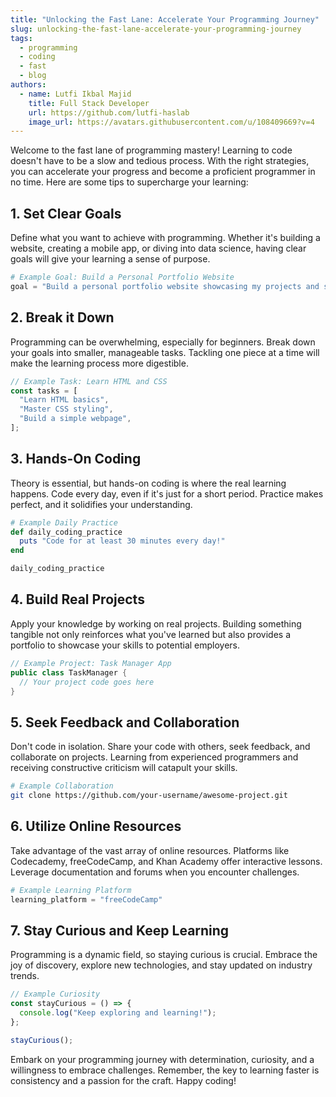 ```yaml
---
title: "Unlocking the Fast Lane: Accelerate Your Programming Journey"
slug: unlocking-the-fast-lane-accelerate-your-programming-journey
tags:
  - programming
  - coding
  - fast
  - blog
authors:
  - name: Lutfi Ikbal Majid
    title: Full Stack Developer
    url: https://github.com/lutfi-haslab
    image_url: https://avatars.githubusercontent.com/u/108409669?v=4
---
```

<head>
 <meta name="keywords" content="programming, coding, fast, blog" />
  <meta name="twitter:card" content="summary_large_image" />
  <link rel="preconnect" href="/blog/unlocking-the-fast-lane-accelerate-your-programming-journey" />
  <script type="application/ld+json">
     {JSON.stringify({
      "@context":"https://schema.org",
      "@type":"WebPage",
      "name":"Unlocking the Fast Lane: Accelera\te Your Programming Journey",
      "description":"Learn the strategies to accelerate your programming learning journey and become a proficient coder.",
      "url":"/blog/unlocking-the-fast-lane-accelerate-your-programming-journey",
      "datePublished": "2023-12-16",
      "author": {
        "@type": "Person",
        "name": "ChatGPT"
      },
      "image": "https://contentstatic.techgig.com/photo/78460270/5-tips-for-newbies-to-effectively-learn-programming.jpg",
      "keywords": "programming, learning, coding, development",
      "publisher": {
        "@type": "Organization",
        "name": "Has-labs",
        "logo": "https://lutfiikbalmajid.netlify.app/img/logo.png"
      }
    })}
  </script>
</head>


Welcome to the fast lane of programming mastery! Learning to code doesn't have to be a slow and tedious process. With the right strategies, you can accelerate your progress and become a proficient programmer in no time. Here are some tips to supercharge your learning:

## 1. **Set Clear Goals**

Define what you want to achieve with programming. Whether it's building a website, creating a mobile app, or diving into data science, having clear goals will give your learning a sense of purpose.

```python
# Example Goal: Build a Personal Portfolio Website
goal = "Build a personal portfolio website showcasing my projects and skills."
```

## 2. **Break it Down**

Programming can be overwhelming, especially for beginners. Break down your goals into smaller, manageable tasks. Tackling one piece at a time will make the learning process more digestible.

```javascript
// Example Task: Learn HTML and CSS
const tasks = [
  "Learn HTML basics",
  "Master CSS styling",
  "Build a simple webpage",
];
```

## 3. **Hands-On Coding**

Theory is essential, but hands-on coding is where the real learning happens. Code every day, even if it's just for a short period. Practice makes perfect, and it solidifies your understanding.

```ruby
# Example Daily Practice
def daily_coding_practice
  puts "Code for at least 30 minutes every day!"
end

daily_coding_practice
```

## 4. **Build Real Projects**

Apply your knowledge by working on real projects. Building something tangible not only reinforces what you've learned but also provides a portfolio to showcase your skills to potential employers.

```java
// Example Project: Task Manager App
public class TaskManager {
  // Your project code goes here
}
```

## 5. **Seek Feedback and Collaboration**

Don't code in isolation. Share your code with others, seek feedback, and collaborate on projects. Learning from experienced programmers and receiving constructive criticism will catapult your skills.

```bash
# Example Collaboration
git clone https://github.com/your-username/awesome-project.git
```

## 6. **Utilize Online Resources**

Take advantage of the vast array of online resources. Platforms like Codecademy, freeCodeCamp, and Khan Academy offer interactive lessons. Leverage documentation and forums when you encounter challenges.

```python
# Example Learning Platform
learning_platform = "freeCodeCamp"
```

## 7. **Stay Curious and Keep Learning**

Programming is a dynamic field, so staying curious is crucial. Embrace the joy of discovery, explore new technologies, and stay updated on industry trends.

```javascript
// Example Curiosity
const stayCurious = () => {
  console.log("Keep exploring and learning!");
};

stayCurious();
```

Embark on your programming journey with determination, curiosity, and a willingness to embrace challenges. Remember, the key to learning faster is consistency and a passion for the craft. Happy coding!